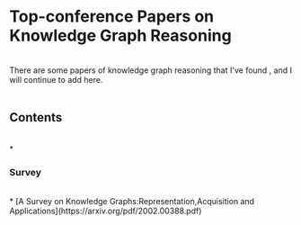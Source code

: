 # Top-conference Papers on Knowledge Graph Reasoning
<br>
There are some papers of knowledge graph reasoning that I've found , and I will continue to add here.
<br>
<br>

## Contents 
<br>
* 







### Survey
<br>
* [A Survey on Knowledge Graphs:Representation,Acquisition and Applications](https://arxiv.org/pdf/2002.00388.pdf)  <br>





